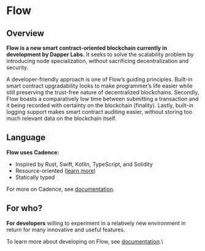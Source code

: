 # Flow

## **Overview**

**Flow is a new smart contract-oriented blockchain currently in development by Dapper Labs.** It seeks to solve the scalability problem by introducing node specialization, without sacrificing decentralization and security.

A developer-friendly approach is one of Flow’s guiding principles. Built-in smart contract upgradability looks to make programmer’s life easier while still preserving the trust-free nature of decentralized blockchains. Secondly, Flow boasts a comparatively low time between submitting a transaction and it being recorded with certainty on the blockchain (finality). Lastly, built-in logging support makes smart contract auditing easier, without storing too much relevant data on the blockchain itself.

## **Language**

**Flow uses Cadence:**

* Inspired by Rust, Swift, Kotlin, TypeScript, and Solidity
* Resource-oriented ([learn more](https://medium.com/dapperlabs/resource-oriented-programming-bee4d69c8f8e))
* Statically typed

For more on Cadence, see [documentation](https://docs.onflow.org/docs/cadence).

## **For who?**

**For developers** willing to experiment in a relatively new environment in return for many innovative and useful features.

To learn more about developing on Flow, see [documentation](https://docs.onflow.org/docs).\
